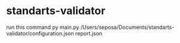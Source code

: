 # standarts-validator
run this command
py main.py  /Users/seposa/Documents/standarts-validator/configuration.json report.json